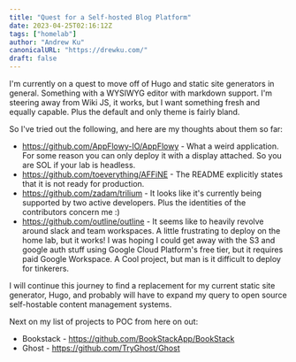 ```yaml
---
title: "Quest for a Self-hosted Blog Platform"
date: 2023-04-25T02:16:12Z
tags: ["homelab"]
author: "Andrew Ku"
canonicalURL: "https://drewku.com/"
draft: false
---
```

I'm currently on a quest to move off of Hugo and static site generators in general. Something with a WYSIWYG editor with markdown support. I'm steering away from Wiki JS, it works, but I want something fresh and equally capable. Plus the default and only theme is fairly bland. 

So I've tried out the following, and here are my thoughts about them so far:
- https://github.com/AppFlowy-IO/AppFlowy - What a weird application. For some reason you can only deploy it with a display attached. So you are SOL if your lab is headless. 
- https://github.com/toeverything/AFFiNE - The README explicitly states that it is not ready for production.
- https://github.com/zadam/trilium - It looks like it's currently being supported by two active developers. Plus the identities of the contributors concern me :) 
- https://github.com/outline/outline - It seems like to heavily revolve around slack and team workspaces. A little frustrating to deploy on the home lab, but it works! I was hoping I could get away with the S3 and google auth stuff using Google Cloud Platform's free tier, but it requires paid Google Workspace. A Cool project, but man is it difficult to deploy for tinkerers. 


I will continue this journey to find a replacement for my current static site generator, Hugo, and probably will have to expand my query to open source self-hostable content management systems.   

Next on my list of projects to POC from here on out:   
- Bookstack - https://github.com/BookStackApp/BookStack
- Ghost - https://github.com/TryGhost/Ghost